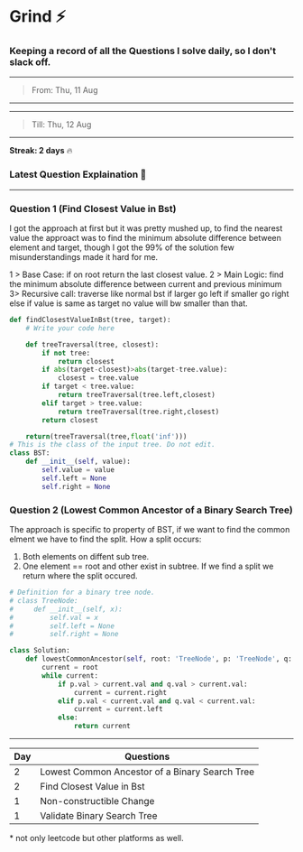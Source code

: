 # Grind :zap:

### Keeping a record of all the Questions I solve daily, so I don't slack off.

---
>From:  Thu, 11 Aug
---
---
>Till: Thu, 12 Aug
---

**Streak: 2 days** :fire:

### Latest Question Explaination :octopus:

---

### Question 1 (Find Closest Value in Bst)

I got the approach at first but it was pretty mushed up, to find the nearest value the approact was to find the minimum absolute difference between element and target, though I got the 99% of the solution few misunderstandings made it hard for me.

1 > Base Case:
    if on root return the last closest value.
2 > Main Logic:
    find the minimum absolute difference between current and previous minimum
3> Recursive call:
    traverse like normal bst 
        if larger go left
        if smaller go right
        else if value is same as target no value will bw smaller than that.

```python
def findClosestValueInBst(tree, target):
    # Write your code here

    def treeTraversal(tree, closest):
        if not tree:
            return closest
        if abs(target-closest)>abs(target-tree.value):
            closest = tree.value
        if target < tree.value:
            return treeTraversal(tree.left,closest)
        elif target > tree.value:
            return treeTraversal(tree.right,closest)
        return closest

    return(treeTraversal(tree,float('inf')))
# This is the class of the input tree. Do not edit.
class BST:
    def __init__(self, value):
        self.value = value
        self.left = None
        self.right = None

```
### Question 2 (Lowest Common Ancestor of a Binary Search Tree)

The approach is specific to property of BST, if we want to find the common elment we have to find the split.
How a split occurs:
1. Both elements on diffent sub tree.
2. One element == root and other exist in subtree.
If we find a split we return where the split occured. 

```python
# Definition for a binary tree node.
# class TreeNode:
#     def __init__(self, x):
#         self.val = x
#         self.left = None
#         self.right = None

class Solution:
    def lowestCommonAncestor(self, root: 'TreeNode', p: 'TreeNode', q: 'TreeNode') -> 'TreeNode':
        current = root
        while current:
            if p.val > current.val and q.val > current.val:
                current = current.right
            elif p.val < current.val and q.val < current.val:
                current = current.left
            else:
                return current
```

---


| Day | Questions |
| --- | ----------- |
|2|Lowest Common Ancestor of a Binary Search Tree|
|2|Find Closest Value in Bst|
|1|Non-constructible Change|
|1|Validate Binary Search Tree|


\* not only leetcode but other platforms as well.